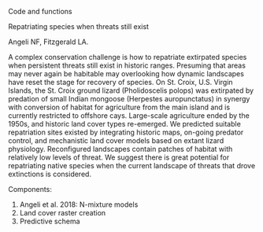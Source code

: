 Code and functions

Repatriating species when threats still exist

Angeli NF, Fitzgerald LA.

A complex conservation challenge is how to repatriate extirpated species when persistent threats still exist in historic ranges. Presuming that areas may never again be habitable may overlooking how dynamic landscapes have reset the stage for recovery of species. On St. Croix, U.S. Virgin Islands, the St. Croix ground lizard (Pholidoscelis polops) was extirpated by predation of small Indian mongoose (Herpestes auropunctatus) in synergy with conversion of habitat for agriculture from the main island and is currently restricted to offshore cays. Large-scale agriculture ended by the 1950s, and historic land cover types re-emerged. We predicted suitable repatriation sites existed by integrating historic maps, on-going predator control, and mechanistic land cover models based on extant lizard physiology. Reconfigured landscapes contain patches of habitat with relatively low levels of threat. We suggest there is great potential for repatriating native species when the current landscape of threats that drove extinctions is considered.

Components: 
1. Angeli et al. 2018: N-mixture models
2. Land cover raster creation
3. Predictive schema
